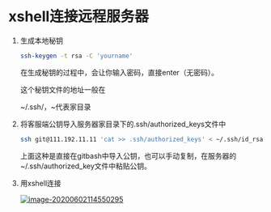 # xshell连接远程服务器



1. 生成本地秘钥

   ```bash
   ssh-keygen -t rsa -C 'yourname'
   ```

   在生成秘钥的过程中，会让你输入密码，直接enter（无密码）。

   这个秘钥文件的地址一般在

   ~/.ssh/，~代表家目录

2. 将客服端公钥导入服务器家目录下的.ssh/authorized_keys文件中

   ```bash
   ssh git@111.192.11.11 'cat >> .ssh/authorized_keys' < ~/.ssh/id_rsa.pub
   ```

   上面这种是直接在gitbash中导入公钥，也可以手动复制，在服务器的~/.ssh/authorized_key文件中粘贴公钥。

3. 用xshell连接

   <a data-fancybox title="image-20200602114550295" href="http://image.lanbling.com/image-20200602114550295.png">![image-20200602114550295](http://image.lanbling.com/image-20200602114550295.png)</a>